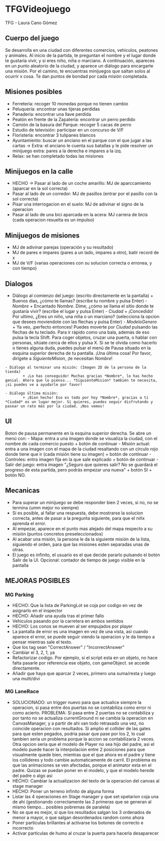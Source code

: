 # TFGVideojuego
TFG - Laura Cano Gómez


## Cuerpo del juego
Se desarrolla en una ciudad con diferentes comercios, vehículos, peatones y animales.
Al inicio de la partida, te preguntan el nombre y el lugar donde te gustaría vivir, y si eres niño, niña o marciano.
A continuación, apareces en un punto aleatorio de la ciudad, y aparece un diálogo para encargarte una misión.
Por el camino, te encuentras minijuegos que saltan solos al ocurrir x cosa.
Te dan puntos de bondad por cada misión completada.


## Misiones posibles
   - Ferretería: recoger 10 monedas porque no tienen cambio
   - Peluquería: encontrar unas tijeras perdidas
   - Panadería: encontrar una llave perdida
   - Peatón en frente de la Zapatería: encontrar un perro perdido
   - Camión de la basura del Parque: recoger 5 cacas de perro
   - Estudio de televisión: participar en un concurso de V/F
   - Floristería: encontrar 3 tulipanes blancos
   - Ayuntamiento: buscar un anciano en el parque con el que jugar a las cartas -> Extra: el anciano le cuenta sus batallas y le pide resolver un minijuego extra: pares a la derecha e impares a la izq.
   - Relax: se han completado todas las misiones


## Minijuegos en la calle
   - HECHO -> Pasar al lado de un coche amarillo: MJ de aparccamiento (aparcar en la sol correcta)
   - Pasar al lado de un corredor: MJ de pasillos (entrar por el pasillo con la sol correcta)
   - Pisar una interrogacion en el suelo: MJ de adivinar el signo de la operacion
   - Pasar al lado de una bici aparcada en la acera: MJ carrera de bicis (cada operacion resuelta es un impulso)


## Minijuegos de misiones
   - MJ de adivinar parejas (operación y su resultado)
   - MJ de pares e impares (pares a un lado, impares a otro), batir record de x
   - MJ de V/F (varias operaciones con su solucion correcta o erronea, y con tiempo)


## Dialogos
   - Diálogo al comienzo del juego: (escrito directamente en la pantalla)
            + Buenos dias, ¿cómo te llamas? (escribe tu nombre y pulsa Enter)
            - *Nombre*
            + Encantado *Nombre*. Dime, ¿cómo se llama el sitio donde te gustaría vivir? (escribe el lugar y pulsa Enter)
            - *Ciudad*
            + ¡Concedido! Por ultimo, ¿Eres un niño, una niña o un marciano? (selecciona la opcion que desees moviendote con las flechas y pulsa Enter)
            - *ModeloGenero*
            + Ya veo, ¡perfecto entonces! Puedes moverte por *Ciudad* pulsando las flechas de tu teclado. Para ir rápido como una bala, además de eso pulsa la tecla Shift. Para coger objetos, cruzar una puerta, o hablar con personas, sitúate cerca de ellos y pulsa X. Si se te olvida como hacerlo o tienes alguna duda, puedes pulsar el menú de Pausa situado en la esquina superior derecha de tu pantalla.
            ¡Una última cosa! Por favor, dirígete a *SiguienteMision*, ¡te necesitan *Nombre*!

    - Diálogo al terminar una misión: (Imagen 2D de la persona de la tienda)
            + ¡Lo has conseguido! Muchas gracias *Nombre*, lo has hecho genial. Ahora que lo pienso... *SiguienteMision* también te necesita, ¡si puedes ve a ayudarle por favor!

    - Diálogo última misión: 
            + ¡Bien hecho! Eso es todo por hoy *Nombre*, gracias a ti *Ciudad* es un lugar mejor. Si quieres, puedes seguir disfrutando y pasear un rato más por la ciudad. ¡Nos vemos!


## UI 
Boton de pausa permanente en la esquina superior derecha. Se abre un menú con: 
    - Mapa: entra a una imagen donde se visualiza la ciudad, con el nombre de cada comercio puesto + botón de continuar
    - Misión actual: entra a una imagen con el mapa de la ciudad resaltando con un círculo rojo  donde tiene que ir (cada misión tiene su imagen) + botón de continuar
    - Controles: entra imagen fija en la que sale explicado + botón de continuar
    - Salir del juego: entra imagen "¿Seguro que quieres salir? No se guardará el progreso de esta partida, pero podrás empezar una nueva" + botón SI + botón NO.
    

## Mecanicas    
   - Para superar un minijuego se debe responder bien 2 veces, si no, no se termina (umm mejor no siempre)
   - Si es posible, al fallar una respuesta, debe mostrarse la solucion correcta, antes de pasar a la pregunta siguiente, para que el niñx aprenda el error.
   - Al empezar, aparece en el punto mas alejado del mapa respecto a su misión (puntos concretos preseleccionados)
   - Al acabar una misión, la persona le da la siguiente misión de la lista, siguiendo el orden, para que las misiones esten separadas unas de otras.
   - El juego es infinito, el usuario es el que decide pararlo pulsando el botón Salir de la UI.
   Opcional: contador de tiempo de juego visible en la pantalla



## MEJORAS POSIBLES

### MG Parking
- HECHO: Que la lista de ParkingLot se coja por codigo en vez de asignarlo en el inspector 
- HECHO: Añadir una ayuda tras el primer fallo
- Vehiculos pasando por la carretera en ambos sentidos
- HECHO: Los conos se mueven al ser empujados por player
- La pantalla de error es una imagen en vez de una vista, asi cuando aparece el error, se puede seguir viendo la operacion y le da tiempo a pensar mientras sale el texto.
- Que los tag sean "CorrectAnswer" / "IncorrectAnswer"
- Cambiar el 3, 2, 1, ya
- Refactorizar codigo. Por ejemplo, si el script esta en un objeto, no hace falta pasarle por referencia ese objeto, con gameObject. se accede directamente.
- Añadir que haya que aparcar 2 veces, primero una suma/resta y luego una multi/divi

### MG LaneRace
- SOLUCIONADO: un trigger nuevo para que actualice siempre la operacion, si pasa entre dos puertas no se contabiliza como error ni como acierto. PROBLEMA: Si pasa entre 2 puertas no se contabiliza y por tanto no se actualiza currentGround ni se cambia la operacion en CanvasManager, y a partir de ahi van todo retrasado una vez, no coincide operacion con resultados. Si amplio el collider de las gates para que esten pegados, podria pasar que pase por los 2, lo cual tambien seria un problema porque la accion se contabilizaria 2 veces. Otra opcion seria que el modelo de Player no sea hijo del padre, asi el modelo puede hacer la interpolacion entre 2 posiciones para que visualmente quede bien, mientras que el que ahora es el padre y tiene los collideres y todo cambie automaticamente de carril. El problema es que las animaciones se ven afectadas, porque el animator esta en el padre. Quizas se puedan poner en el modelo, y que el modelo herede del padre o algo asi
- HECHO: Cambiar la actualizacion del texto de la operacion del canvas al stage manager
- HECHO: Poner un terreno infinito de alguna forma
- Listar las 4 operaciones en Stage manager y que set opetarion coja una de ahi (gestionando correctamente las 3 primeras que se generan al mismo tiempo... posibles pobremas de paralela)
- No se que es mejor, si que los resultados salgan los 3 ordenados de menor a mayor, o que salgan desordenados random como ahora
- Poner particulas brillantes al activarse los botones de correcto e incorrecto
- Activar particulas de humo al cruzar la puerta para hacerla desaparecer



